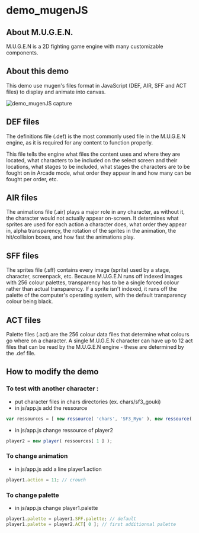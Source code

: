 # demo_mugenJS


About M.U.G.E.N.
-----

M.U.G.E.N is a 2D fighting game engine with many customizable components.


About this demo
-----

This demo use mugen's files format in JavaScript (DEF, AIR, SFF and ACT files) to display and animate into canvas.

![demo_mugenJS capture](https://julien.vancutsem.me/images/captures/demo_mugenJS.png)


DEF files
-----

The definitions file (.def) is the most commonly used file in the M.U.G.E.N engine, as it is required for any content to function properly.

This file tells the engine what files the content uses and where they are located, what characters to be included on the select screen and their locations, what stages to be included, what stages the characters are to be fought on in Arcade mode, what order they appear in and how many can be fought per order, etc. 


AIR files
-----

The animations file (.air) plays a major role in any character, as without it, the character would not actually appear on-screen. It determines what sprites are used for each action a character does, what order they appear in, alpha transparency, the rotation of the sprites in the animation, the hit/collision boxes, and how fast the animations play. 


SFF files
-----

The sprites file (.sff) contains every image (sprite) used by a stage, character, screenpack, etc. Because M.U.G.E.N runs off indexed images with 256 colour palettes, transparency has to be a single forced colour rather than actual transparency. If a sprite isn't indexed, it runs off the palette of the computer's operating system, with the default transparency colour being black. 


ACT files
-----

Palette files (.act) are the 256 colour data files that determine what colours go where on a character. A single M.U.G.E.N character can have up to 12 act files that can be read by the M.U.G.E.N engine - these are determined by the .def file. 


How to modify the demo
-----

### To test with another character : ###

- put character files in chars directories (ex. chars/sf3_gouki)
- in js/app.js add the ressource 
```js
var ressources = [ new ressource( 'chars', 'SF3_Ryu' ), new ressource( 'chars', 'sf3_gouki' ) ];
```
- in js/app.js change ressource of player2
```js
player2 = new player( ressources[ 1 ] );
```

### To change animation ###
- in js/app.js add a line player1.action
```js
player1.action = 11; // crouch
```
### To change palette ###
- in js/app.js change player1.palette
```js
player1.palette = player1.SFF.palette; // default
player1.palette = player2.ACT[ 0 ]; // first additionnal palette
```

